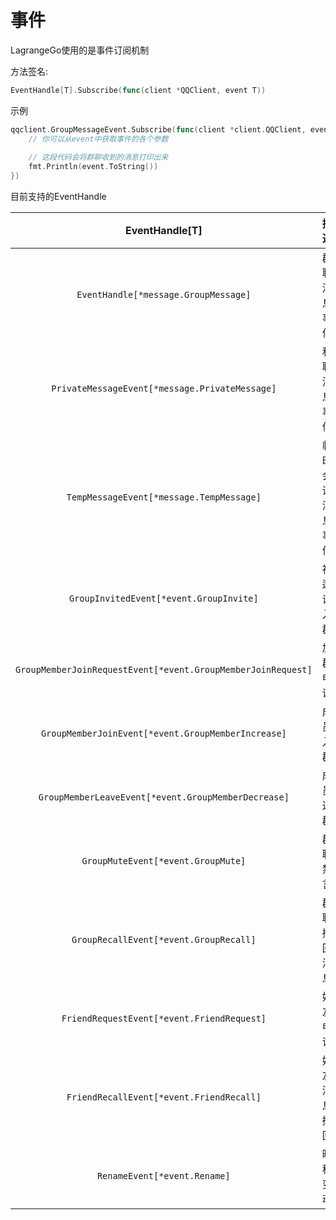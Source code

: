 # 事件

LagrangeGo使用的是事件订阅机制

方法签名:

```go
EventHandle[T].Subscribe(func(client *QQClient, event T))
```

示例

```go
qqclient.GroupMessageEvent.Subscribe(func(client *client.QQClient, event *message.GroupMessage) {
	// 你可以从event中获取事件的各个参数
	
	// 这段代码会将群聊收到的消息打印出来
    fmt.Println(event.ToString())
})
```

目前支持的EventHandle

|                        EventHandle[T]                        |    描述    |
|:------------------------------------------------------------:|:--------:|
|             `EventHandle[*message.GroupMessage]`             |  群聊消息事件  |
|        `PrivateMessageEvent[*message.PrivateMessage]`        |  私聊消息事件  |
|           `TempMessageEvent[*message.TempMessage]`           | 临时会话消息事件 |
|           `GroupInvitedEvent[*event.GroupInvite]`            |  被邀请入群   |
| `GroupMemberJoinRequestEvent[*event.GroupMemberJoinRequest]` |   加群申请   |
|      `GroupMemberJoinEvent[*event.GroupMemberIncrease]`      |   成员入群   |
|     `GroupMemberLeaveEvent[*event.GroupMemberDecrease]`      |   成员退群   |
|              `GroupMuteEvent[*event.GroupMute]`              |   群聊禁言   |
|            `GroupRecallEvent[*event.GroupRecall]`            |  群聊撤回消息  |
|          `FriendRequestEvent[*event.FriendRequest]`          |   好友申请   |
|           `FriendRecallEvent[*event.FriendRecall]`           |  好友消息撤回  |
|                 `RenameEvent[*event.Rename]`                 |   昵称变动   |
